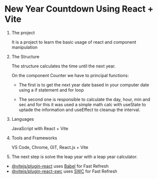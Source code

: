 # New Year Countdown Using React + Vite
1. The project

    It is a project to learn the basic usage of react and component manipulation

2. The Structure

    The structure calculates the time until the next year.

    On the component Counter we have to principal functions:

    * The first is to get the next year date based in your computer date using a if statement and for loop

    * The second one is responsible to calculate the day, hour, min and sec and for this it was used a simple math calc with useState to uptade the information and useEffect to cleanup the interval.

3. Languages

    JavaScript with React + Vite

4. Tools and Frameworks

    VS Code, Chrome, GIT,
    React.js + Vite

5. The next step is solve the leap year  with a leap year calculator.

- [@vitejs/plugin-react](https://github.com/vitejs/vite-plugin-react/blob/main/packages/plugin-react/README.md) uses [Babel](https://babeljs.io/) for Fast Refresh
- [@vitejs/plugin-react-swc](https://github.com/vitejs/vite-plugin-react-swc) uses [SWC](https://swc.rs/) for Fast Refresh
